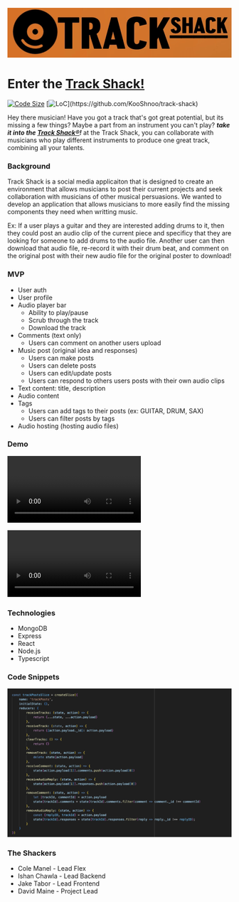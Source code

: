 [![](./frontend/public/logo.gif)](https://track-shack.netlify.app/)
# Enter the [Track Shack!](https://track-shack.netlify.app/)

[![Code Size](https://img.shields.io/github/languages/code-size/KooShnoo/track-shack)](https://github.com/KooShnoo/track-shack)
[![LoC](https://img.shields.io/badge/dynamic/json?url=https%3A%2F%2Fapi.codetabs.com%2Fv1%2Floc%2F%3Fgithub%3DKooShnoo%2Ftrack-shack&query=%24%5B%3F(%40.language%3D%3D%22Total%22)%5D.linesOfCode&label=lines%20of%20code)](https://github.com/KooShnoo/track-shack)



Hey there musician! Have you got a track that's got great potential, but its missing a few things? Maybe a part from an instrument you can't play? ***take it into the [Track Shack®](https://track-shack.netlify.app/)!*** at the Track Shack, you can collaborate with musicians who play different instruments to produce one great track, combining all your talents.

### Background 

Track Shack is a social media applicaiton that is designed to create an environment that allows musicians to post their current projects and seek collaboration with musicians of other musical persuasions. We wanted to develop an application that allows musicians to more easily find the missing components they need when writting music. 


Ex: If a user plays a guitar and they are interested adding drums to it, then they could post an audio clip of the current piece and specificy that they are looking for someone to add drums to the audio file. Another user can then download that audio file, re-record it with their drum beat, and comment on the original post with their new audio file for the original poster to download!


### MVP 

* User auth
* User profile
* Audio player bar
    - Ability to play/pause
    - Scrub through the track
    - Download the track 
* Comments (text only)
    - Users can comment on another users upload 
* Music post (original idea and responses)
    - Users can make posts
    - Users can delete posts 
    - Users can edit/update posts
    - Users can respond to others users posts with their own audio clips
* Text content: title, description
* Audio content
* Tags
    - Users can add tags to their posts (ex: GUITAR, DRUM, SAX)
    - Users can filter posts by tags 
* Audio hosting (hosting audio files)

### Demo

![](README-assets/sign-up-recording.mov)


![](README-assets/track-show-recording.mov)

### Technologies
* MongoDB
* Express
* React 
* Node.js
* Typescript

### Code Snippets
![](README-assets/trackPostsSlice-snippet.png)

### The Shackers
* Cole Manel - Lead Flex 
* Ishan Chawla - Lead Backend 
* Jake Tabor - Lead Frontend 
* David Maine - Project Lead


